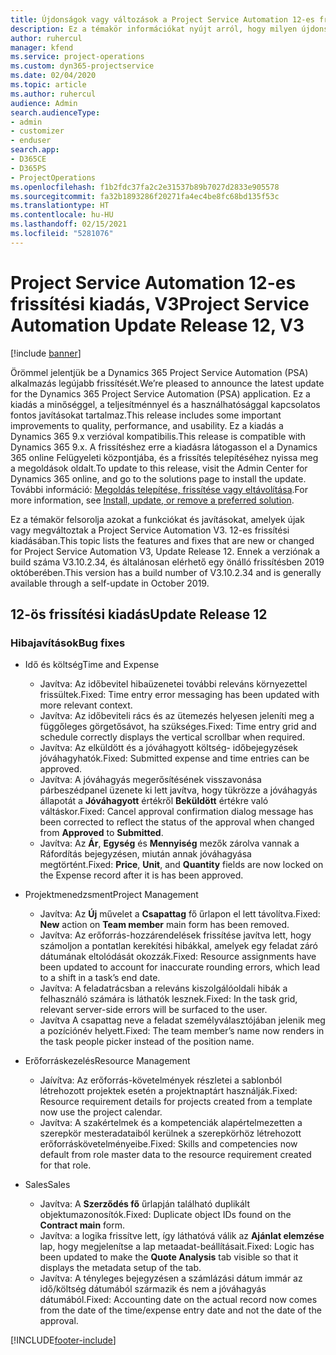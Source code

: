 ```yaml
---
title: Újdonságok vagy változások a Project Service Automation 12-es frissítési kiadásának V3 változatában
description: Ez a témakör információkat nyújt arról, hogy milyen újdonságok és változások vannak a Project Service Automation 12-ös frissítési kiadásának V3 verziójában.
author: ruhercul
manager: kfend
ms.service: project-operations
ms.custom: dyn365-projectservice
ms.date: 02/04/2020
ms.topic: article
ms.author: ruhercul
audience: Admin
search.audienceType:
- admin
- customizer
- enduser
search.app:
- D365CE
- D365PS
- ProjectOperations
ms.openlocfilehash: f1b2fdc37fa2c2e31537b89b7027d2833e905578
ms.sourcegitcommit: fa32b1893286f20271fa4ec4be8fc68bd135f53c
ms.translationtype: HT
ms.contentlocale: hu-HU
ms.lasthandoff: 02/15/2021
ms.locfileid: "5281076"
---
```

# <a name="project-service-automation-update-release-12-v3"></a><span data-ttu-id="7e6bf-103">Project Service Automation 12-es frissítési kiadás, V3</span><span class="sxs-lookup"><span data-stu-id="7e6bf-103">Project Service Automation Update Release 12, V3</span></span>

[!include [banner](../includes/psa-now-project-operations.md)]

<span data-ttu-id="7e6bf-104">Örömmel jelentjük be a Dynamics 365 Project Service Automation (PSA) alkalmazás legújabb frissítését.</span><span class="sxs-lookup"><span data-stu-id="7e6bf-104">We’re pleased to announce the latest update for the Dynamics 365 Project Service Automation (PSA) application.</span></span> <span data-ttu-id="7e6bf-105">Ez a kiadás a minőséggel, a teljesítménnyel és a használhatósággal kapcsolatos fontos javításokat tartalmaz.</span><span class="sxs-lookup"><span data-stu-id="7e6bf-105">This release includes some important improvements to quality, performance, and usability.</span></span> <span data-ttu-id="7e6bf-106">Ez a kiadás a Dynamics 365 9.x verzióval kompatibilis.</span><span class="sxs-lookup"><span data-stu-id="7e6bf-106">This release is compatible with Dynamics 365 9.x.</span></span> <span data-ttu-id="7e6bf-107">A frissítéshez erre a kiadásra látogasson el a Dynamics 365 online Felügyeleti központjába, és a frissítés telepítéséhez nyissa meg a megoldások oldalt.</span><span class="sxs-lookup"><span data-stu-id="7e6bf-107">To update to this release, visit the Admin Center for Dynamics 365 online, and go to the solutions page to install the update.</span></span> <span data-ttu-id="7e6bf-108">További információ: [Megoldás telepítése, frissítése vagy eltávolítása](https://docs.microsoft.com/power-platform/admin/install-remove-preferred-solution).</span><span class="sxs-lookup"><span data-stu-id="7e6bf-108">For more information, see [Install, update, or remove a preferred solution](https://docs.microsoft.com/power-platform/admin/install-remove-preferred-solution).</span></span>

<span data-ttu-id="7e6bf-109">Ez a témakör felsorolja azokat a funkciókat és javításokat, amelyek újak vagy megváltoztak a Project Service Automation V3. 12-es frissítési kiadásában.</span><span class="sxs-lookup"><span data-stu-id="7e6bf-109">This topic lists the features and fixes that are new or changed for Project Service Automation V3, Update Release 12.</span></span> <span data-ttu-id="7e6bf-110">Ennek a verziónak a build száma V3.10.2.34, és általánosan elérhető egy önálló frissítésben 2019 októberében.</span><span class="sxs-lookup"><span data-stu-id="7e6bf-110">This version has a build number of V3.10.2.34 and is generally available through a self-update in October 2019.</span></span>

## <a name="update-release-12"></a><span data-ttu-id="7e6bf-111">12-ös frissítési kiadás</span><span class="sxs-lookup"><span data-stu-id="7e6bf-111">Update Release 12</span></span>

### <a name="bug-fixes"></a><span data-ttu-id="7e6bf-112">Hibajavítások</span><span class="sxs-lookup"><span data-stu-id="7e6bf-112">Bug fixes</span></span>

- <span data-ttu-id="7e6bf-113">Idő és költség</span><span class="sxs-lookup"><span data-stu-id="7e6bf-113">Time and Expense</span></span>

    - <span data-ttu-id="7e6bf-114">Javítva: Az időbevitel hibaüzenetei további releváns környezettel frissültek.</span><span class="sxs-lookup"><span data-stu-id="7e6bf-114">Fixed: Time entry error messaging has been updated with more relevant context.</span></span>
    - <span data-ttu-id="7e6bf-115">Javítva: Az időbeviteli rács és az ütemezés helyesen jeleníti meg a függőleges görgetősávot, ha szükséges.</span><span class="sxs-lookup"><span data-stu-id="7e6bf-115">Fixed: Time entry grid and schedule correctly displays the vertical scrollbar when required.</span></span>
    - <span data-ttu-id="7e6bf-116">Javítva: Az elküldött és a jóváhagyott költség- időbejegyzések jóváhagyhatók.</span><span class="sxs-lookup"><span data-stu-id="7e6bf-116">Fixed: Submitted expense and time entries can be approved.</span></span>
    - <span data-ttu-id="7e6bf-117">Javítva: A jóváhagyás megerősítésének visszavonása párbeszédpanel üzenete ki lett javítva, hogy tükrözze a jóváhagyás állapotát a **Jóváhagyott** értékről **Beküldött** értékre való váltáskor.</span><span class="sxs-lookup"><span data-stu-id="7e6bf-117">Fixed: Cancel approval confirmation dialog message has been corrected to reflect the status of the approval when changed from **Approved** to **Submitted**.</span></span>
    - <span data-ttu-id="7e6bf-118">Javítva: Az **Ár**, **Egység** és **Mennyiség** mezők zárolva vannak a Ráfordítás bejegyzésen, miután annak jóváhagyása megtörtént.</span><span class="sxs-lookup"><span data-stu-id="7e6bf-118">Fixed: **Price**, **Unit**, and **Quantity** fields are now locked on the Expense record after it is has been approved.</span></span>

- <span data-ttu-id="7e6bf-119">Projektmenedzsment</span><span class="sxs-lookup"><span data-stu-id="7e6bf-119">Project Management</span></span>

    - <span data-ttu-id="7e6bf-120">Javítva: Az **Új** művelet a **Csapattag** fő űrlapon el lett távolítva.</span><span class="sxs-lookup"><span data-stu-id="7e6bf-120">Fixed: **New** action on **Team member** main form has been removed.</span></span>
    - <span data-ttu-id="7e6bf-121">Javítva: Az erőforrás-hozzárendelések frissítése javítva lett, hogy számoljon a pontatlan kerekítési hibákkal, amelyek egy feladat záró dátumának eltolódását okozzák.</span><span class="sxs-lookup"><span data-stu-id="7e6bf-121">Fixed: Resource assignments have been updated to account for inaccurate rounding errors, which lead to a shift in a task’s end date.</span></span>
    - <span data-ttu-id="7e6bf-122">Javítva: A feladatrácsban a releváns kiszolgálóoldali hibák a felhasználó számára is láthatók lesznek.</span><span class="sxs-lookup"><span data-stu-id="7e6bf-122">Fixed: In the task grid, relevant server-side errors will be surfaced to the user.</span></span>
    - <span data-ttu-id="7e6bf-123">Javítva A csapattag neve a feladat személyválasztójában jelenik meg a pozíciónév helyett.</span><span class="sxs-lookup"><span data-stu-id="7e6bf-123">Fixed: The team member’s name now renders in the task people picker instead of the position name.</span></span>

- <span data-ttu-id="7e6bf-124">Erőforráskezelés</span><span class="sxs-lookup"><span data-stu-id="7e6bf-124">Resource Management</span></span>

    - <span data-ttu-id="7e6bf-125">Jaívítva: Az erőforrás-követelmények részletei a sablonból létrehozott projektek esetén a projektnaptárt használják.</span><span class="sxs-lookup"><span data-stu-id="7e6bf-125">Fixed: Resource requirement details for projects created from a template now use the project calendar.</span></span>
    - <span data-ttu-id="7e6bf-126">Javítva: A szakértelmek és a kompetenciák alapértelmezetten a szerepkör mesteradataiból kerülnek a szerepkörhöz létrehozott erőforráskövetelményeibe.</span><span class="sxs-lookup"><span data-stu-id="7e6bf-126">Fixed: Skills and competencies now default from role master data to the resource requirement created for that role.</span></span>

- <span data-ttu-id="7e6bf-127">Sales</span><span class="sxs-lookup"><span data-stu-id="7e6bf-127">Sales</span></span>

    - <span data-ttu-id="7e6bf-128">Javítva: A **Szerződés fő** űrlapján található duplikált objektumazonosítók.</span><span class="sxs-lookup"><span data-stu-id="7e6bf-128">Fixed: Duplicate object IDs found on the **Contract main** form.</span></span>
    - <span data-ttu-id="7e6bf-129">Javítva: a logika frissítve lett, így láthatóvá válik az **Ajánlat elemzése** lap, hogy megjelenítse a lap metaadat-beállításait.</span><span class="sxs-lookup"><span data-stu-id="7e6bf-129">Fixed: Logic has been updated to make the **Quote Analysis** tab visible so that it displays the metadata setup of the tab.</span></span>
    - <span data-ttu-id="7e6bf-130">Javítva: A tényleges bejegyzésen a számlázási dátum immár az idő/költség dátumából származik és nem a jóváhagyás dátumából.</span><span class="sxs-lookup"><span data-stu-id="7e6bf-130">Fixed: Accounting date on the actual record now comes from the date of the time/expense entry date and not the date of the approval.</span></span>


[!INCLUDE[footer-include](../includes/footer-banner.md)]